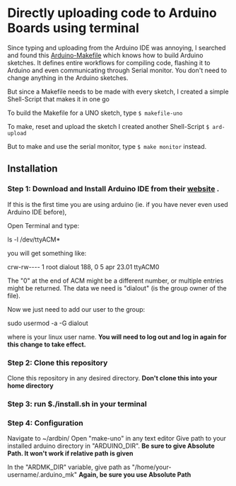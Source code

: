# Directly uploading code to Arduino Boards using terminal
Since typing and uploading from the Arduino IDE was annoying, I searched and found this [Arduino-Makefile](https://github.com/sudar/Arduino-Makefile) which knows how to build Arduino sketches. It defines entire workflows for compiling code, flashing it to Arduino and even communicating through Serial monitor. You don't need to change anything in the Arduino sketches.

But since a Makefile needs to be made with every sketch, I created a simple Shell-Script that makes it in one go

To build the Makefile for a UNO sketch, type 
`$ makefile-uno`

To make, reset and upload the sketch I created another Shell-Script
`$ ard-upload`

But to make and use the serial monitor, type
`$ make monitor`
instead.

## Installation


### Step 1: Download and Install Arduino IDE from their [website](https://www.arduino.cc/en/Main/Software) .

If this is the first time you are using arduino (ie. if you have never even used Arduino IDE before),

Open Terminal and type:

ls -l /dev/ttyACM*

you will get something like:

crw-rw---- 1 root dialout 188, 0 5 apr 23.01 ttyACM0

The "0" at the end of ACM might be a different number, or multiple entries might be returned. The data we need is "dialout" (is the group owner of the file).

Now we just need to add our user to the group:

sudo usermod -a -G dialout <username>

where <username> is your linux user name. 
**You will need to log out and log in again for this change to take effect.**

### Step 2: Clone this repository

Clone this repository in any desired directory.
**Don't clone this into your home directory**

### Step 3: run $./install.sh in your terminal


### Step 4: Configuration

Navigate to ~/ardbin/
Open "make-uno" in any text editor
Give path to your installed arduino directory in "ARDUINO_DIR".
**Be sure to give Absolute Path. It won't work if relative path is given**

In the "ARDMK_DIR" variable, give path as "/home/your-username/.arduino_mk"
**Again, be sure you use Absolute Path**